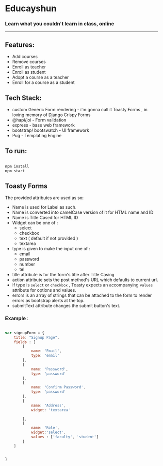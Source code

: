 # Educayshun 
### Learn what you couldn't learn in class, online
---- 

## Features:
- Add courses 
- Remove courses 
- Enroll as teacher
- Enroll as student
- Adopt a course as a teacher
- Enroll for a course as a student 

## Tech Stack: 
- custom Generic Form rendering  - i'm gonna call it Toasty Forms , in loving memory of Django Crispy Forms
- @hapi/joi - Form validation
- express - base web framework
- bootstrap/ bootswatch - UI framework
- Pug - Templating Engine


## To run: 

```bash

npm install
npm start

```


## Toasty Forms 

The provided attributes are used as so: 

- Name is used for Label as such. 
- Name is converted into camelCase version of it for HTML name and ID
- Name is Title Cased for HTML ID 
- Widget can be one of : 
    - select
    - checkbox
    - text ( default if not provided )
    - textarea
- type is given to make the input one of : 
    - email 
    - password 
    - number 
    - tel 
- title attribute is for the form's title after Title Casing 
- action attribute sets the post method's URL which defaults to current url.
- If type is `select` or `checkbox` , Toasty expects an accompanying `values` attribute for options and values. 
- errors is an array of strings that can be attached to the form to render errors as bootstrap alerts at the top.
- submitText attribute changes the submit button's text.

### Example : 
```js

var signupForm = {
    title: "Signup Page",
    fields : [
        {
            name: 'Email',
            type: 'email'
        },
        {
            name: 'Password',
            type: 'password'
        },
        {
            name: 'Confirm Password',
            type: 'password'
        },
        {
            name: 'Address',
            widget: 'textarea'

        },
        {
            name: 'Role',
            widget:'select',
            values : ['faculty', 'student']
        }
    ]


}

```